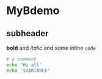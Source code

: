 # MyBdemo

## subheader

**bold** and *italic* and some inline `code`

```bash
# a comment
echo 'Hi all'
echo '$VARIABLE'
```

